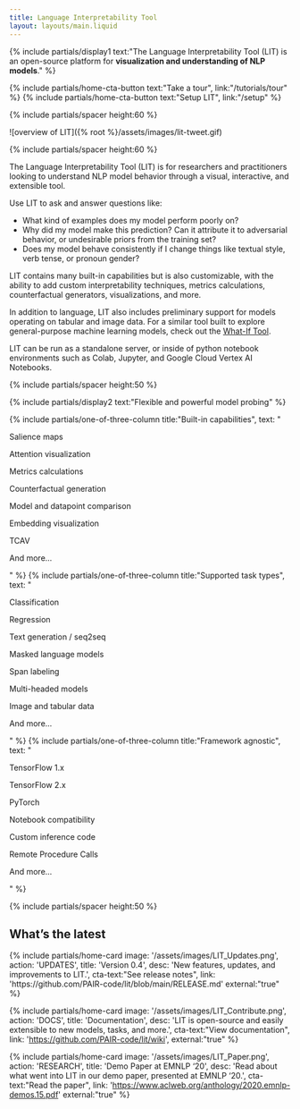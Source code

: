 ```yaml
---
title: Language Interpretability Tool
layout: layouts/main.liquid
---
```


<div class="mdl-cell--8-col mdl-cell--12-col-tablet mdl-cell--8-col-phone">

{% include partials/display1 text:"The Language Interpretability Tool (LIT) is an open-source platform for <strong>visualization and understanding of NLP models</strong>." %}

{% include partials/home-cta-button text:"Take a tour", link:"/tutorials/tour" %}
{% include partials/home-cta-button text:"Setup LIT", link:"/setup" %}

{% include partials/spacer height:60 %}

</div>

![overview of LIT]({% root %}/assets/images/lit-tweet.gif)

{% include partials/spacer height:60 %}

<div class="mdl-cell--8-col mdl-cell--12-col-tablet mdl-cell--8-col-phone">

The Language Interpretability Tool (LIT) is for researchers and practitioners looking to understand NLP model behavior through a visual, interactive, and extensible tool.  

Use LIT to ask and answer questions like:
- What kind of examples does my model perform poorly on?
- Why did my model make this prediction? Can it attribute it to adversarial behavior, or undesirable priors from the training set?
- Does my model behave consistently if I change things like textual style, verb tense, or pronoun gender?

LIT contains many built-in capabilities but is also customizable, with the ability to add custom interpretability techniques, metrics calculations, counterfactual generators, visualizations, and more.

In addition to language, LIT also includes preliminary support for models operating on tabular and image data. For a similar tool built to explore general-purpose machine learning models, check out the [What-If Tool](https://whatif-tool.dev).

LIT can be run as a standalone server, or inside of python notebook environments such as Colab, Jupyter, and Google Cloud Vertex AI Notebooks.
</div>

{% include partials/spacer height:50 %}

{% include partials/display2 text:"Flexible and powerful model probing" %}

<div class="mdl-grid no-padding">

{% include partials/one-of-three-column title:"Built-in capabilities", text: "

Salience maps

Attention visualization

Metrics calculations

Counterfactual generation

Model and datapoint comparison

Embedding visualization

TCAV

And more...

" %}
{% include partials/one-of-three-column title:"Supported task types", text: "

Classification

Regression

Text generation / seq2seq

Masked language models

Span labeling

Multi-headed models

Image and tabular data

And more...

" %}
{% include partials/one-of-three-column title:"Framework agnostic", text: "

TensorFlow 1.x

TensorFlow 2.x

PyTorch

Notebook compatibility

Custom inference code

Remote Procedure Calls

And more...

" %}

</div>

{% include partials/spacer height:50 %}

## What’s the latest

<div class="mdl-grid no-padding">
  {% include partials/home-card image: '/assets/images/LIT_Updates.png', action: 'UPDATES', 
  title: 'Version 0.4', desc: 'New features, updates, and improvements to LIT.', 
  cta-text:"See release notes", link: 'https://github.com/PAIR-code/lit/blob/main/RELEASE.md' external:"true" %}

  {% include partials/home-card image: '/assets/images/LIT_Contribute.png', action: 'DOCS', 
  title: 'Documentation', desc: 'LIT is open-source and easily extensible to new models, tasks, and more.', 
  cta-text:"View documentation", link: 'https://github.com/PAIR-code/lit/wiki', external:"true" %}

  {% include partials/home-card image: '/assets/images/LIT_Paper.png', action: 'RESEARCH', 
  title: 'Demo Paper at EMNLP ‘20', desc: 'Read about what went into LIT in our demo paper, presented at EMNLP ‘20.', 
  cta-text:"Read the paper", link: 'https://www.aclweb.org/anthology/2020.emnlp-demos.15.pdf' external:"true" %}

</div>
